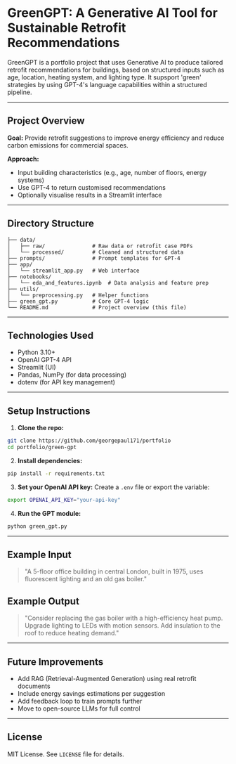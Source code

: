 # GreenGPT: A Generative AI Tool for Sustainable Retrofit Recommendations

GreenGPT is a portfolio project that uses Generative AI to produce tailored retrofit recommendations for buildings, based on structured inputs such as age, location, heating system, and lighting type. It supsport 'green' strategies by using GPT-4's language capabilities within a structured pipeline.

---

## Project Overview

**Goal:** Provide retrofit suggestions to improve energy efficiency and reduce carbon emissions for commercial spaces.

**Approach:**
- Input building characteristics (e.g., age, number of floors, energy systems)
- Use GPT-4 to return customised recommendations
- Optionally visualise results in a Streamlit interface

---

## Directory Structure

```
├── data/
│   ├── raw/               # Raw data or retrofit case PDFs
│   └── processed/         # Cleaned and structured data
├── prompts/               # Prompt templates for GPT-4
├── app/
│   └── streamlit_app.py   # Web interface
├── notebooks/
│   └── eda_and_features.ipynb  # Data analysis and feature prep
├── utils/
│   └── preprocessing.py   # Helper functions
├── green_gpt.py           # Core GPT-4 logic
└── README.md              # Project overview (this file)
```

---

## Technologies Used

- Python 3.10+
- OpenAI GPT-4 API
- Streamlit (UI)
- Pandas, NumPy (for data processing)
- dotenv (for API key management)

---

## Setup Instructions

1. **Clone the repo:**
```bash
git clone https://github.com/georgepaul171/portfolio
cd portfolio/green-gpt
```

2. **Install dependencies:**
```bash
pip install -r requirements.txt
```

3. **Set your OpenAI API key:**
Create a `.env` file or export the variable:
```bash
export OPENAI_API_KEY="your-api-key"
```

4. **Run the GPT module:**
```bash
python green_gpt.py
```

---

## Example Input

> "A 5-floor office building in central London, built in 1975, uses fluorescent lighting and an old gas boiler."

## Example Output

> "Consider replacing the gas boiler with a high-efficiency heat pump. Upgrade lighting to LEDs with motion sensors. Add insulation to the roof to reduce heating demand."

---

## Future Improvements

- Add RAG (Retrieval-Augmented Generation) using real retrofit documents
- Include energy savings estimations per suggestion
- Add feedback loop to train prompts further
- Move to open-source LLMs for full control

---

## License

MIT License. See `LICENSE` file for details.
